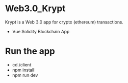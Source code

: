 # Web3.0_Krypt

Krypt is a Web 3.0 app for crypto (ethereum) transactions.

- Vue Solidity Blockchain App

# Run the app

- cd /client
- npm install
- npm run dev
